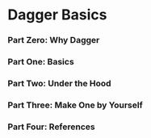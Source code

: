 Dagger Basics
=============

### Part Zero: Why Dagger


### Part One: Basics


### Part Two: Under the Hood


### Part Three: Make One by Yourself


### Part Four: References


